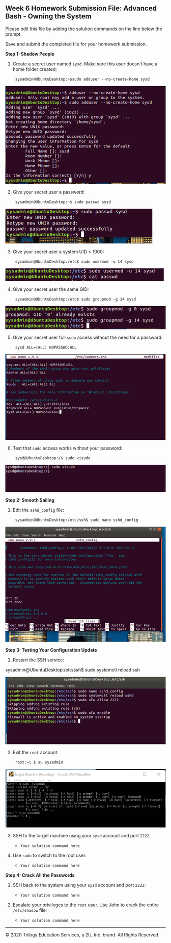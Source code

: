 ## Week 6 Homework Submission File: Advanced Bash - Owning the System

Please edit this file by adding the solution commands on the line below the prompt. 

Save and submit the completed file for your homework submission.

**Step 1: Shadow People** 

1. Create a secret user named `sysd`. Make sure this user doesn't have a home folder created:


        sysadmin@UbuntuDesktop:~$sudo adduser --no-create-home sysd

![create_user_no_home](image/add_user_no_home.png)



       



2. Give your secret user a password: 


        sysadmin@UbuntuDesktop:~$ sudo passwd sysd

![set_up_password](image/set_up_password.png)




3. Give your secret user a system UID < 1000:

        sysadmin@UbuntuDesktop:/etc$ sudo usermod -u 14 sysd

![change_UID](image/change_UID.png)



        

4. Give your secret user the same GID:


        sysadmin@UbuntuDesktop:/etc$ sudo groupmod -g 14 sysd

![change_group_GID](image/change_group_GID2.png)



5. Give your secret user full `sudo` access without the need for a password:


        sysd ALL=(ALL) NOPASSWD:ALL


![sudo_access_no_password](image/Sudo_access_without_password.png)



6. Test that `sudo` access works without your password:


        sysd@UbuntuDesktop:/$ sudo visudo


![Varifying](image/varifying.png)




**Step 2: Smooth Sailing**

1. Edit the `sshd_config` file:

        sysadmin@UbuntuDesktop:/etc/ssh$ sudo nano sshd_config



![Editing_sshd_config](image/Nano_sshd_config.png)


**Step 3: Testing Your Configuration Update**
1. Restart the SSH service:


  sysadmin@UbuntuDesktop:/etc/ssh$ sudo systemctl reload ssh


![Restarting_sshd](image/Changing_ports_in_sshd_config.png)



2. Exit the `root` account:

        root:~\ $ su sysadmin

![Switch_user](image/Switch_user.png)



3. SSH to the target machine using your `sysd` account and port `2222`:
    - `Your solution command here`

4. Use `sudo` to switch to the root user:
    - `Your solution command here`

**Step 4: Crack All the Passwords**

1. SSH back to the system using your `sysd` account and port `2222`:

    - `Your solution command here`

2. Escalate your privileges to the `root` user. Use John to crack the entire `/etc/shadow` file:

    - `Your solution command here`

---

© 2020 Trilogy Education Services, a 2U, Inc. brand. All Rights Reserved.

